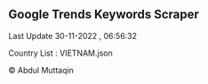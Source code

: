 

## Google Trends Keywords Scraper 
 
Last Update 30-11-2022 , 06:56:32

Country List :
VIETNAM.json



© Abdul Muttaqin 
